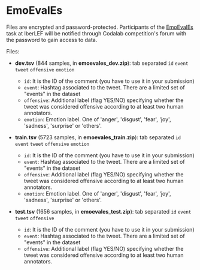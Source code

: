 # EmoEvalEs

Files are encrypted and password-protected. Participants of the [EmoEvalEs](https://competitions.codalab.org/competitions/28682) task at IberLEF will be notified through Codalab competition's forum with the password to gain access to data.

Files:

* **dev.tsv** (844 samples, in **emoevales_dev.zip**): tab separated `id` `event` `tweet` `offensive` `emotion`
  - `id`: It is the ID of the comment (you have to use it in your submission)
  - `event`: Hashtag associated to the tweet. There are a limited set of "events" in the dataset
  - `offensive`: Additional label (flag YES/NO) specifying whether the tweet was considered offensive according to at least two human annotators.
  - `emotion`: Emotion label. One of 'anger', 'disgust', 'fear', 'joy', 'sadness', 'surprise' or 'others'.

* **train.tsv** (5723 samples, in **emoevales_train.zip**): tab separated `id` `event` `tweet` `offensive` `emotion`
  - `id`: It is the ID of the comment (you have to use it in your submission)
  - `event`: Hashtag associated to the tweet. There are a limited set of "events" in the dataset
  - `offensive`: Additional label (flag YES/NO) specifying whether the tweet was considered offensive according to at least two human annotators.
  - `emotion`: Emotion label. One of 'anger', 'disgust', 'fear', 'joy', 'sadness', 'surprise' or 'others'.

* **test.tsv** (1656 samples, in **emoevales_test.zip**): tab separated `id` `event` `tweet` `offensive`
  - `id`: It is the ID of the comment (you have to use it in your submission)
  - `event`: Hashtag associated to the tweet. There are a limited set of "events" in the dataset
  - `offensive`: Additional label (flag YES/NO) specifying whether the tweet was considered offensive according to at least two human annotators.
